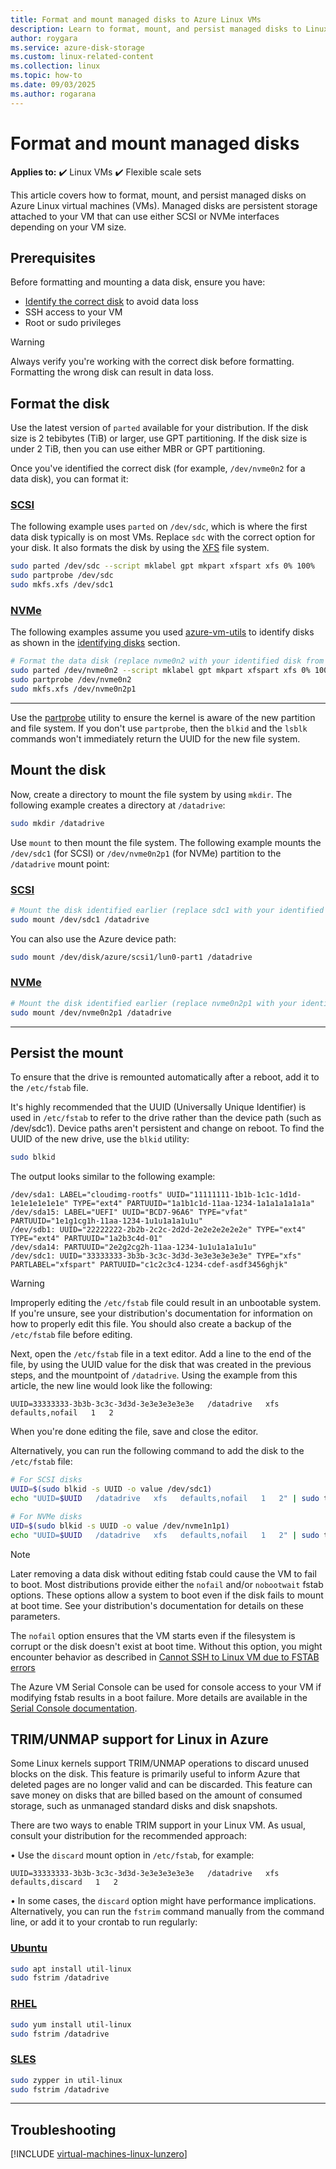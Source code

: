 ```yaml
---
title: Format and mount managed disks to Azure Linux VMs
description: Learn to format, mount, and persist managed disks to Linux VMs with both SCSI and NVMe interfaces
author: roygara
ms.service: azure-disk-storage
ms.custom: linux-related-content
ms.collection: linux
ms.topic: how-to
ms.date: 09/03/2025
ms.author: rogarana
---
```


# Format and mount managed disks

**Applies to:** :heavy_check_mark: Linux VMs :heavy_check_mark: Flexible scale sets 

This article covers how to format, mount, and persist managed disks on Azure Linux virtual machines (VMs). Managed disks are persistent storage attached to your VM that can use either SCSI or NVMe interfaces depending on your VM size.

## Prerequisites

Before formatting and mounting a data disk, ensure you have:

- [Identify the correct disk](./add-disk.md#identifying-disks) to avoid data loss
- SSH access to your VM
- Root or sudo privileges

> [!WARNING]
> Always verify you're working with the correct disk before formatting. Formatting the wrong disk can result in data loss.

## Format the disk

Use the latest version of `parted` available for your distribution. If the disk size is 2 tebibytes (TiB) or larger, use GPT partitioning. If the disk size is under 2 TiB, then you can use either MBR or GPT partitioning.

Once you've identified the correct disk (for example, `/dev/nvme0n2` for a data disk), you can format it:

### [SCSI](#tab/scsi)

The following example uses `parted` on `/dev/sdc`, which is where the first data disk typically is on most VMs. Replace `sdc` with the correct option for your disk. It also formats the disk by using the [XFS](https://xfs.wiki.kernel.org/) file system.

```bash
sudo parted /dev/sdc --script mklabel gpt mkpart xfspart xfs 0% 100%
sudo partprobe /dev/sdc
sudo mkfs.xfs /dev/sdc1
```

### [NVMe](#tab/nvme)

The following examples assume you used [azure-vm-utils](azure-virtual-machine-utilities.md) to identify disks as shown in the [identifying disks](./add-disk.md#identifying-disks) section.

```bash
# Format the data disk (replace nvme0n2 with your identified disk from azure-nvme-id)
sudo parted /dev/nvme0n2 --script mklabel gpt mkpart xfspart xfs 0% 100%
sudo partprobe /dev/nvme0n2
sudo mkfs.xfs /dev/nvme0n2p1
```
---

Use the [partprobe](https://linux.die.net/man/8/partprobe) utility to ensure the kernel is aware of the new partition and file system. If you don't use `partprobe`, then the `blkid` and the `lsblk` commands won't immediately return the UUID for the new file system.


## Mount the disk

Now, create a directory to mount the file system by using `mkdir`. The following example creates a directory at `/datadrive`:

```bash
sudo mkdir /datadrive
```
Use `mount` to then mount the file system. The following example mounts the `/dev/sdc1` (for SCSI) or `/dev/nvme0n2p1` (for NVMe) partition to the `/datadrive` mount point:

### [SCSI](#tab/scsi)

```bash
# Mount the disk identified earlier (replace sdc1 with your identified disk's partition)
sudo mount /dev/sdc1 /datadrive
```

You can also use the Azure device path:

```bash
sudo mount /dev/disk/azure/scsi1/lun0-part1 /datadrive
```

### [NVMe](#tab/nvme)

```bash
# Mount the disk identified earlier (replace nvme0n2p1 with your identified disk's partition)
sudo mount /dev/nvme0n2p1 /datadrive
```
---


## Persist the mount

To ensure that the drive is remounted automatically after a reboot, add it to the `/etc/fstab` file.

It's highly recommended that the UUID (Universally Unique Identifier) is used in `/etc/fstab` to refer to the drive rather than the device path (such as /dev/sdc1).  Device paths aren't persistent and change on reboot. To find the UUID of the new drive, use the `blkid` utility:

```bash
sudo blkid
```

The output looks similar to the following example:

```
/dev/sda1: LABEL="cloudimg-rootfs" UUID="11111111-1b1b-1c1c-1d1d-1e1e1e1e1e1e" TYPE="ext4" PARTUUID="1a1b1c1d-11aa-1234-1a1a1a1a1a1a"
/dev/sda15: LABEL="UEFI" UUID="BCD7-96A6" TYPE="vfat" PARTUUID="1e1g1cg1h-11aa-1234-1u1u1a1a1u1u"
/dev/sdb1: UUID="22222222-2b2b-2c2c-2d2d-2e2e2e2e2e2e" TYPE="ext4" TYPE="ext4" PARTUUID="1a2b3c4d-01"
/dev/sda14: PARTUUID="2e2g2cg2h-11aa-1234-1u1u1a1a1u1u"
/dev/sdc1: UUID="33333333-3b3b-3c3c-3d3d-3e3e3e3e3e3e" TYPE="xfs" PARTLABEL="xfspart" PARTUUID="c1c2c3c4-1234-cdef-asdf3456ghjk"
```

> [!WARNING]
> Improperly editing the `/etc/fstab` file could result in an unbootable system. If you're unsure, see your distribution's documentation for information on how to properly edit this file. You should also create a backup of the `/etc/fstab` file before editing.

Next, open the `/etc/fstab` file in a text editor. Add a line to the end of the file, by using the UUID value for the disk that was created in the previous steps, and the mountpoint of `/datadrive`. Using the example from this article, the new line would look like the following:

```
UUID=33333333-3b3b-3c3c-3d3d-3e3e3e3e3e3e   /datadrive   xfs   defaults,nofail   1   2
```

When you're done editing the file, save and close the editor.

Alternatively, you can run the following command to add the disk to the `/etc/fstab` file:

```bash
# For SCSI disks
UUID=$(sudo blkid -s UUID -o value /dev/sdc1)
echo "UUID=$UUID   /datadrive   xfs   defaults,nofail   1   2" | sudo tee -a /etc/fstab

# For NVMe disks
UID=$(sudo blkid -s UUID -o value /dev/nvme1n1p1)
echo "UUID=$UUID   /datadrive   xfs   defaults,nofail   1   2" | sudo tee -a /etc/fstab
```

> [!NOTE]
> Later removing a data disk without editing fstab could cause the VM to fail to boot. Most distributions provide either the `nofail` and/or `nobootwait` fstab options. These options allow a system to boot even if the disk fails to mount at boot time. See your distribution's documentation for details on these parameters.

The `nofail` option ensures that the VM starts even if the filesystem is corrupt or the disk doesn't exist at boot time. Without this option, you might encounter behavior as described in [Cannot SSH to Linux VM due to FSTAB errors](/troubleshoot/azure/virtual-machines/linux-virtual-machine-cannot-start-fstab-errors)

The Azure VM Serial Console can be used for console access to your VM if modifying fstab results in a boot failure. More details are available in the [Serial Console documentation](/troubleshoot/azure/virtual-machines/serial-console-linux).


## TRIM/UNMAP support for Linux in Azure

Some Linux kernels support TRIM/UNMAP operations to discard unused blocks on the disk. This feature is primarily useful to inform Azure that deleted pages are no longer valid and can be discarded. This feature can save money on disks that are billed based on the amount of consumed storage, such as unmanaged standard disks and disk snapshots.

There are two ways to enable TRIM support in your Linux VM. As usual, consult your distribution for the recommended approach:

• Use the `discard` mount option in `/etc/fstab`, for example:

```
UUID=33333333-3b3b-3c3c-3d3d-3e3e3e3e3e3e   /datadrive   xfs   defaults,discard   1   2
```

• In some cases, the `discard` option might have performance implications. Alternatively, you can run the `fstrim` command manually from the command line, or add it to your crontab to run regularly:

### [Ubuntu](#tab/ubuntu)

```bash
sudo apt install util-linux
sudo fstrim /datadrive
```

### [RHEL](#tab/rhel)

```bash
sudo yum install util-linux
sudo fstrim /datadrive
```

### [SLES](#tab/suse)

```bash
sudo zypper in util-linux
sudo fstrim /datadrive
```
---

## Troubleshooting

[!INCLUDE [virtual-machines-linux-lunzero](../includes/virtual-machines-linux-lunzero.md)]
